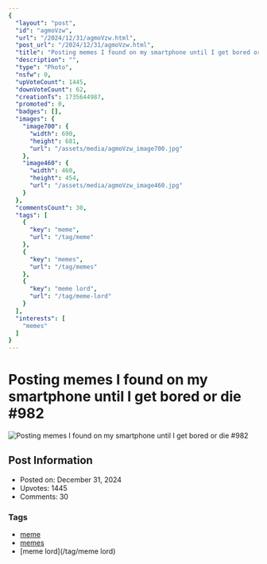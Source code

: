 ```yaml
---
{
  "layout": "post",
  "id": "agmoVzw",
  "url": "/2024/12/31/agmoVzw.html",
  "post_url": "/2024/12/31/agmoVzw.html",
  "title": "Posting memes I found on my smartphone until I get bored or die #982",
  "description": "",
  "type": "Photo",
  "nsfw": 0,
  "upVoteCount": 1445,
  "downVoteCount": 62,
  "creationTs": 1735644987,
  "promoted": 0,
  "badges": [],
  "images": {
    "image700": {
      "width": 690,
      "height": 681,
      "url": "/assets/media/agmoVzw_image700.jpg"
    },
    "image460": {
      "width": 460,
      "height": 454,
      "url": "/assets/media/agmoVzw_image460.jpg"
    }
  },
  "commentsCount": 30,
  "tags": [
    {
      "key": "meme",
      "url": "/tag/meme"
    },
    {
      "key": "memes",
      "url": "/tag/memes"
    },
    {
      "key": "meme lord",
      "url": "/tag/meme-lord"
    }
  ],
  "interests": [
    "memes"
  ]
}
---
```


# Posting memes I found on my smartphone until I get bored or die #982

![Posting memes I found on my smartphone until I get bored or die #982](/assets/media/agmoVzw_image700.jpg)

## Post Information

- Posted on: December 31, 2024
- Upvotes: 1445
- Comments: 30

### Tags

- [meme](/tag/meme)
- [memes](/tag/memes)
- [meme lord](/tag/meme lord)
